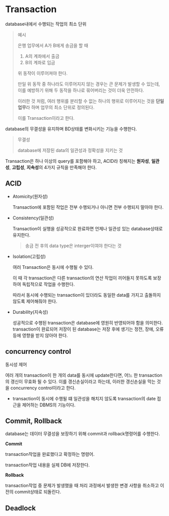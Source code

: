 # Transaction

database내에서 수행되는 작업의 최소 단위

> 예시
>
> 은행 업무에서 A가 B에게 송금을 할 때 
>
> 1. A의 계좌에서 출금
> 2. B의 계좌로 입금
>
> 위 동작이 이루어져야 한다.
>
> 만일 위 동작 중 하나라도 이루어지지 않는 경우는 큰 문제가 발생할 수 있는데, 이를 예방하기 위해 두 동작을 하나로 묶어버리는 것이 더욱 안전하다. 
>
> 이러한 것 처럼, 여러 행위를 분리할 수 없는 하나의 행위로 이루어지는 것을 **단일 업무**라 하며 업무의 최소 단위로 정의된다.
>
> 이를 Transaction이라고 한다.

database의 무결성을 유지하며 BD상태를 변화시키는 기능을 수행한다.

> 무결성
>
> database에 저장된 data의 일관성과 정확성을 지키는 것

Transaction은 하나 이상의 query를 포함해야 하고, ACID라 칭해지는 **원자성**, **일관성**, **고립성**, **지속성**의 4가지 규칙을 만족해야 한다.



## ACID

- Atomicity(원자성)

  Transaction에 포함된 작업은 전부 수행되거나 아니면 전부 수행되지 말아야 한다.

- Consistency(일관성)

  Transaction이 실행을 성공적으로 완료하면 언제나 일관성 있는 database상태로 유지한다.

  > 송금 전 후의 data type은 interger이여야 한다는 것

- Isolation(고립성)

  여러 Transaction은 동시에 수행될 수 있다.

  이 때 각 transaction은 다른 transaction의 연산 작업이 끼어들지 못하도록 보장하여 독립적으로 작업을 수행한다.

  따라서 동시에 수행되는 transaction이 있더라도 동일한 data를 가지고 출돌하지 않도록 제어해줘야 한다.

- Durability(지속성)

  성공적으로 수행된 transaction은 database에 영원히 반영되어야 함을 의미한다. transaction이 완료되어 저장이 된 database는 저장 후에 생기는 정전, 장애, 오류 등에 영향을 받지 않아야 한다.



## concurrency control

동시성 제어

여러 개의 transaction이 한 개의 data를 동시에 update한다면, 어느 한 transaction의 갱신이 무효화 될 수 있다. 이를 갱신손실이라고 하는데, 이러한 갱신손실을 막는 것을 concurrency control이라고 한다.

- transaction이 동시에 수행될 떄 일관성을 해치지 않도록 transaction의 date 접근을 제어하는 DBMS의 기능이다.



## Commit, Rollback

database는 데이터 무결성을 보장하기 위해 commit과 rollback명령어를 수행한다.

**Commit**

transaction작업을 완료했다고 확정하는 명령어.

transaction작업 내용을 실제 DB에 저장한다.

**Rollback**

transaction작업 중 문제가 발생했을 때 처리 과정에서 발생한 변경 사항을 취소하고 이전의 commit상태로 되돌린다.





## Deadlock